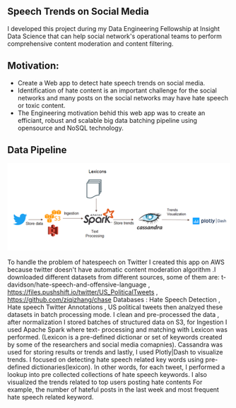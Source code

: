 ## Speech Trends on Social Media
I developed this project during my Data Engineering Fellowship at Insight Data Science that can help social network's operational teams to perform comprehensive content moderation and content filtering.
## Motivation:
* Create a Web app to detect hate speech trends on social media.
* Identification of hate content is an important challenge for the social networks and many posts on the social networks may have hate speech or toxic content. 
* The Engineering motivation behid this web app was to create an efficiant, robust and scalable big data batching pipeline using opensource and NoSQL technology.
## Data Pipeline
![alt tag](https://github.com/mahrukh-uw/HateSpeechTrends/blob/master/images/system_architecture.png)

To handle the problem of hatespeech on Twitter I created this app on AWS because twitter doesn't have automatic content moderation algorithm .I downloaded different datasets from 
different sources, some of them are: t-davidson/hate-speech-and-offensive-language , https://files.pushshift.io/twitter/US_PoliticalTweets , https://github.com/ziqizhang/chase
Databases : Hate Speech Detection , Hate speech Twitter Annotations , US political tweets
then analzyed these datasets in batch processing mode.
I clean and pre-processed the data , after normalization I stored batches of structured data on S3, for Ingestion I used Apache Spark where text- processing and matching with Lexicon was performed. (Lexicon is a pre-defined dictionar or set of keywords created by some of the researchers and social media comapnies).
Cassandra was used for storing results or trends and lastly, I used Plotly|Dash to visualize trends.
I focused on detecting hate speech related key words using pre-defined dictionaries(lexicon). In other words, for each tweet, I performed a lookup into pre collected collections of hate speech keywords. I  also visualized the trends related to top users posting hate contents For example, the number of hateful posts in the last week and most frequent hate speech related keyword.

